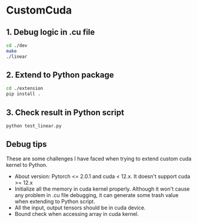 # CustomCuda

## 1. Debug logic in .cu file
```bash
cd ./dev
make
./linear
```

## 2. Extend to Python package
```bash
cd ./extension
pip install .
```

## 3. Check result in Python script
```bash
python test_linear.py
```

## Debug tips
These are some challenges I have faced when trying to extend custom cuda kernel to Python.

* About version: Pytorch <= 2.0.1 and cuda < 12.x. It doesn't support cuda >= 12.x
* Initialize all the memory in cuda kernel properly. Although it won't cause any problem in .cu file debugging, it can generate some trash value when extending to Python script.
* All the input, output tensors should be in cuda device.
* Bound check when accessing array in cuda kernel.

